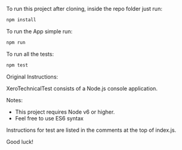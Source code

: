 To run this project after cloning, inside the repo folder just run:

```javascript
npm install
```

To run the App simple run:
```javascript
npm run
```

To run all the tests:
```javascript
npm test
```
Original Instructions:

XeroTechnicalTest consists of a Node.js console application.

Notes:
- This project requires Node v6 or higher.
- Feel free to use ES6 syntax

Instructions for test are listed in the comments at the top of index.js.

Good luck!
